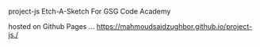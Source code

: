   project-js
 Etch-A-Sketch
For GSG Code Academy

hosted on Github Pages ...
https://mahmoudsaidzughbor.github.io/project-js./
